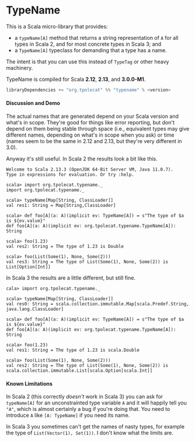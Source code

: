# TypeName

This is a Scala micro-library that provides:

- a `typeName[A]` method that returns a string representation of `A` for all types in Scala 2, and for most concrete types in Scala 3; and
- a `TypeName[A]` typeclass for demanding that a type has a name.

The intent is that you can use this instead of `TypeTag` or other heavy machinery.

TypeName is compiled for Scala **2.12**, **2.13**, and **3.0.0-M1**.


```scala
libraryDependencies += "org.tpolecat" %% "typename" % <version>
```

#### Discussion and Demo

The actual names that are generated depend on your Scala version and what's in scope. They're good for things like error reporting, but don't depend on them being stable through space (i.e., equivalent types may give different names, depending on what's in scope when you ask) or time (names seem to be the same in 2.12 and 2.13, but they're very different in 3.0).

Anyway it's still useful. In Scala 2 the results look a bit like this.

```
Welcome to Scala 2.13.3 (OpenJDK 64-Bit Server VM, Java 11.0.7).
Type in expressions for evaluation. Or try :help.

scala> import org.tpolecat.typename._
import org.tpolecat.typename._

scala> typeName[Map[String, ClassLoader]]
val res1: String = Map[String,ClassLoader]

scala> def foo[A](a: A)(implicit ev: TypeName[A]) = s"The type of $a is ${ev.value}"
def foo[A](a: A)(implicit ev: org.tpolecat.typename.TypeName[A]): String

scala> foo(1.23)
val res2: String = The type of 1.23 is Double

scala> foo(List(Some(1), None, Some(2)))
val res3: String = The type of List(Some(1), None, Some(2)) is List[Option[Int]]
```

In Scala 3 the results are a little different, but still fine.

```
cala> import org.tpolecat.typename._

scala> typeName[Map[String, ClassLoader]]
val res0: String = scala.collection.immutable.Map[scala.Predef.String, java.lang.ClassLoader]

scala> def foo[A](a: A)(implicit ev: TypeName[A]) = s"The type of $a is ${ev.value}"
def foo[A](a: A)(implicit ev: org.tpolecat.typename.TypeName[A]): String

scala> foo(1.23)
val res1: String = The type of 1.23 is scala.Double

scala> foo(List(Some(1), None, Some(2)))
val res2: String = The type of List(Some(1), None, Some(2)) is scala.collection.immutable.List[scala.Option[scala.Int]]
```

#### Known Limitations

In Scala 2 (this correctly *doesn't* work in Scala 3) you can ask for `typeName[A]` for an unconstrainted type variable `A` and it will happily tell you `"A"`, which is almost certainly a bug if you're doing that. You need to introduce `A` like `[A: TypeName]` if you need its name.

In Scala 3 you sometimes can't get the names of nasty types, for example the type of `List(Vector(1), Set(1))`. I don't know what the limits are.



